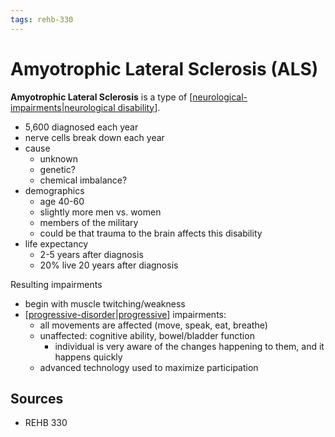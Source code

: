 ```yaml
---
tags: rehb-330
---
```


# Amyotrophic Lateral Sclerosis (ALS)

**Amyotrophic Lateral Sclerosis** is a type of [[neurological-impairments|neurological disability]].

- 5,600 diagnosed each year
- nerve cells break down each year
- cause
  - unknown
  - genetic?
  - chemical imbalance?
- demographics
  - age 40-60
  - slightly more men vs. women
  - members of the military
  - could be that trauma to the brain affects this disability
- life expectancy
  - 2-5 years after diagnosis
  - 20% live 20 years after diagnosis

Resulting impairments

- begin with muscle twitching/weakness
- [[progressive-disorder|progressive]] impairments:
  - all movements are affected (move, speak, eat, breathe)
  - unaffected: cognitive ability, bowel/bladder function
    - individual is very aware of the changes happening to them, and it happens quickly
  - advanced technology used to maximize participation

## Sources

- REHB 330

[//begin]: # "Autogenerated link references for markdown compatibility"
[neurological-impairments|neurological disability]: neurological-impairments "Neurological impairments"
[progressive-disorder|progressive]: progressive-disorder "Progressive disorder"
[//end]: # "Autogenerated link references"
